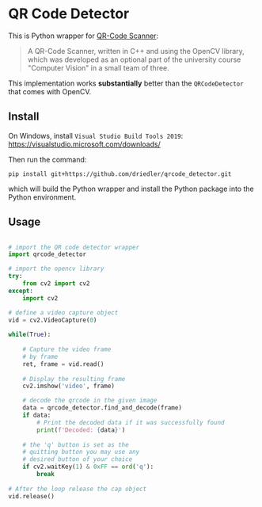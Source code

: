 # QR Code Detector

This is Python wrapper for [QR-Code Scanner](https://github.com/PhilS94/QR-Code-Scanner):

> A QR-Code Scanner, written in C++ and using the OpenCV library, which was developed as an optional part of the university course "Computer Vision" in a small team of three.

This implementation works __substantially__ better than the `QRCodeDetector` that comes with OpenCV.


## Install

On Windows, install `Visual Studio Build Tools 2019`:
https://visualstudio.microsoft.com/downloads/

Then run the command:
```
pip install git+https://github.com/driedler/qrcode_detector.git
```

which will build the Python wrapper and install the Python package into the Python environment.



## Usage

```python

# import the QR code detector wrapper
import qrcode_detector

# import the opencv library
try:
    from cv2 import cv2
except:
    import cv2

# define a video capture object
vid = cv2.VideoCapture(0)
  
while(True):
      
    # Capture the video frame
    # by frame
    ret, frame = vid.read()
  
    # Display the resulting frame
    cv2.imshow('video', frame)

    # decode the qrcode in the given image
    data = qrcode_detector.find_and_decode(frame)
    if data:
        # Print the decoded data if it was successfully found
        print(f'Decoded: {data}')
      
    # the 'q' button is set as the
    # quitting button you may use any
    # desired button of your choice
    if cv2.waitKey(1) & 0xFF == ord('q'):
        break
  
# After the loop release the cap object
vid.release()

```
